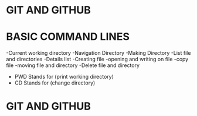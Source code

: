 # GIT AND GITHUB
# BASIC COMMAND LINES
-Current working directory
-Navigation Directory
-Making Directory
-List file and directories
-Details list
-Creating file
-opening and writing on file
-copy file
-moving file and directory
-Delete file and directory

* PWD Stands for (print working directory)
* CD Stands for (change directory)

# GIT AND GITHUB